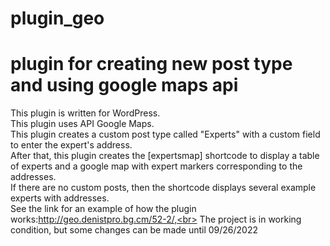 # plugin_geo
plugin for creating new post type and using google maps api
===========================================================

This plugin is written for WordPress.<br>
This plugin uses API Google Maps.<br>
This plugin creates a custom post type called "Experts" with a custom field to enter the expert's address.<br>
After that, this plugin creates the [expertsmap] shortcode to display a table of experts and a google map with expert markers corresponding to the addresses.<br>
If there are no custom posts, then the shortcode displays several example experts with addresses.<br>
See the link for an example of how the plugin works:http://geo.denistpro.bg.cm/52-2/,<br>
The project is in working condition, but some changes can be made until 09/26/2022<br>
